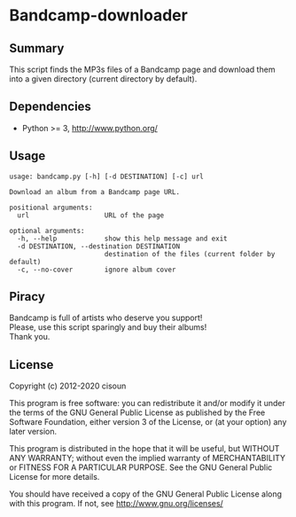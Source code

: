 # Bandcamp-downloader

## Summary

This script finds the MP3s files of a Bandcamp page and download them into a
given directory (current directory by default).

## Dependencies

 - Python >= 3, http://www.python.org/

## Usage

```
usage: bandcamp.py [-h] [-d DESTINATION] [-c] url

Download an album from a Bandcamp page URL.

positional arguments:
  url                   URL of the page

optional arguments:
  -h, --help            show this help message and exit
  -d DESTINATION, --destination DESTINATION
                        destination of the files (current folder by default)
  -c, --no-cover        ignore album cover
```

## Piracy

Bandcamp is full of artists who deserve you support!  
Please, use this script sparingly and buy their albums!  
Thank you.

## License

Copyright (c) 2012-2020 cisoun

This program is free software: you can redistribute it and/or modify
it under the terms of the GNU General Public License as published by
the Free Software Foundation, either version 3 of the License, or
(at your option) any later version.

This program is distributed in the hope that it will be useful,
but WITHOUT ANY WARRANTY; without even the implied warranty of
MERCHANTABILITY or FITNESS FOR A PARTICULAR PURPOSE.  See the
GNU General Public License for more details.

You should have received a copy of the GNU General Public License
along with this program.  If not, see <http://www.gnu.org/licenses/>
